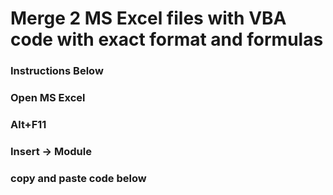 # Merge 2 MS Excel files with VBA code with exact format and formulas

### Instructions Below
### Open MS Excel
### Alt+F11
### Insert -> Module
### copy and paste code below
